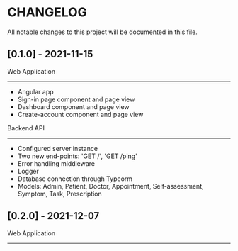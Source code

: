 # CHANGELOG

All notable changes to this project will be documented in this file.

## [0.1.0] - 2021-11-15

Web Application

---

- Angular app
- Sign-in page component and page view
- Dashboard component and page view
- Create-account component and page view

Backend API

---

- Configured server instance
- Two new end-points: 'GET /', 'GET /ping'
- Error handling middleware
- Logger
- Database connection through Typeorm
- Models: Admin, Patient, Doctor, Appointment, Self-assessment, Symptom, Task, Prescription

## [0.2.0] - 2021-12-07

Web Application

---

